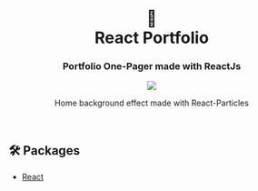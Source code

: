 <div align="center">
  <h1>🌵<br>React Portfolio</h1>
  <h3>Portfolio One-Pager made with ReactJs</h3>
</div>

<div align="center"><img src="https://user-images.githubusercontent.com/29565530/144163917-196b3e87-90e2-4615-b1c7-6a905533f34b.gif" /></div>
<div align="center">
  <p>Home background effect made with React-Particles</p>
</div>

<br>


## 🛠️ Packages

- [React](https://reactjs.org/)


